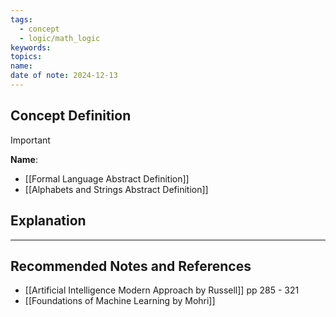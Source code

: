 ```yaml
---
tags:
  - concept
  - logic/math_logic
keywords: 
topics: 
name: 
date of note: 2024-12-13
---
```


## Concept Definition

>[!important]
>**Name**: 



- [[Formal Language Abstract Definition]]
- [[Alphabets and Strings Abstract Definition]]

## Explanation





-----------
##  Recommended Notes and References


- [[Artificial Intelligence Modern Approach by Russell]] pp 285 - 321
- [[Foundations of Machine Learning by Mohri]]